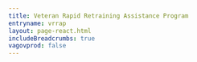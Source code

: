 ```yaml
---
title: Veteran Rapid Retraining Assistance Program
entryname: vrrap
layout: page-react.html
includeBreadcrumbs: true
vagovprod: false
---
```

